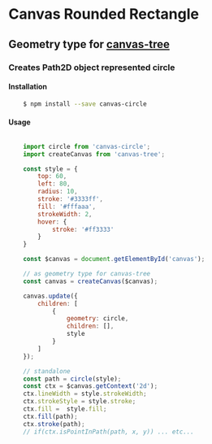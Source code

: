 # Canvas Rounded Rectangle
## Geometry type for [canvas-tree](https://www.npmjs.com/package/canvas-tree)

### Creates Path2D object represented circle

#### Installation

```bash
    $ npm install --save canvas-circle
```

#### Usage

```javascript

    import circle from 'canvas-circle';
    import createCanvas from 'canvas-tree';

    const style = {
        top: 60,
        left: 80,
        radius: 10,
        stroke: '#3333ff',
        fill: '#fffaaa',
        strokeWidth: 2,
        hover: {
            stroke: '#ff3333'
        }
    }

    const $canvas = document.getElementById('canvas');

    // as geometry type for canvas-tree
    const canvas = createCanvas($canvas);

    canvas.update({
        children: [
            {
                geometry: circle,
                children: [],
                style
            }
        ]
    });

    // standalone
    const path = circle(style);
    const ctx = $canvas.getContext('2d');
    ctx.lineWidth = style.strokeWidth;
    ctx.strokeStyle = style.stroke;
    ctx.fill =  style.fill;
    ctx.fill(path);
    ctx.stroke(path);
    // if(ctx.isPointInPath(path, x, y)) ... etc...

```
